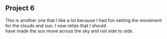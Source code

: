 ## Project 6  

This is another one that I like a lot because I had fun setting the movement for the clouds and sun. I now relize that I should  
have made the sun move across the sky and not side to side.
